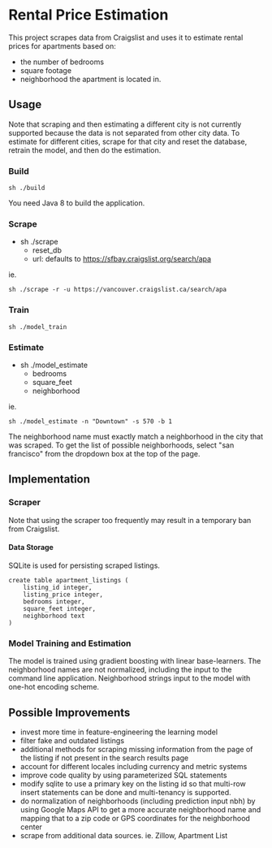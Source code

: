 # Rental Price Estimation
This project scrapes data from Craigslist and uses it to estimate rental prices for apartments based on:
- the number of bedrooms 
- square footage
- neighborhood the apartment is located in.

## Usage
Note that scraping and then estimating a different city is not currently supported because the data is not separated from other city data. To estimate for different cities, scrape for that city and reset the database, retrain the model, and then do the estimation.

### Build
```
sh ./build
```
You need Java 8 to build the application.

### Scrape
- sh ./scrape
  - reset_db
  - url: defaults to https://sfbay.craigslist.org/search/apa

ie.
```
sh ./scrape -r -u https://vancouver.craigslist.ca/search/apa
```

### Train
```
sh ./model_train
```

### Estimate
- sh ./model_estimate
  - bedrooms
  - square_feet
  - neighborhood

ie.
```
sh ./model_estimate -n "Downtown" -s 570 -b 1
```
The neighborhood name must exactly match a neighborhood in the city that was scraped.
To get the list of possible neighborhoods, select "san francisco" from the dropdown box at the top of the page.

## Implementation

### Scraper
Note that using the scraper too frequently may result in a temporary ban from Craigslist.

#### Data Storage
SQLite is used for persisting scraped listings.
```
create table apartment_listings (
    listing_id integer,
    listing_price integer,
    bedrooms integer,
    square_feet integer,
    neighborhood text
)
```

### Model Training and Estimation
The model is trained using gradient boosting with linear base-learners.
The neighborhood names are not normalized, including the input to the command line application.
Neighborhood strings input to the model with one-hot encoding scheme.

## Possible Improvements
* invest more time in feature-engineering the learning model
* filter fake and outdated listings
* additional methods for scraping missing information from the page of the listing if not present in the search results page
* account for different locales including currency and metric systems
* improve code quality by using parameterized SQL statements
* modify sqlite to use a primary key on the listing id so that multi-row insert statements can be done and multi-tenancy is supported.
* do normalization of neighborhoods (including prediction input nbh) by using Google Maps API to get a more accurate neighborhood name and mapping that to a zip code or GPS coordinates for the neighborhood center
* scrape from additional data sources. ie. Zillow, Apartment List
